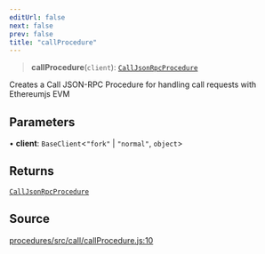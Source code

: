 ```yaml
---
editUrl: false
next: false
prev: false
title: "callProcedure"
---
```


> **callProcedure**(`client`): [`CallJsonRpcProcedure`](/reference/tevm/procedures/type-aliases/calljsonrpcprocedure/)

Creates a Call JSON-RPC Procedure for handling call requests with Ethereumjs EVM

## Parameters

• **client**: `BaseClient`\<`"fork"` \| `"normal"`, `object`\>

## Returns

[`CallJsonRpcProcedure`](/reference/tevm/procedures/type-aliases/calljsonrpcprocedure/)

## Source

[procedures/src/call/callProcedure.js:10](https://github.com/evmts/tevm-monorepo/blob/main/packages/procedures/src/call/callProcedure.js#L10)
